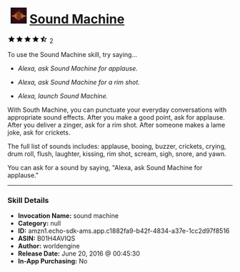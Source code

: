 # &nbsp;<img src="skill_icon" alt="Sound Machine icon" width="36"> [Sound Machine](http://alexa.amazon.com/#skills/amzn1.echo-sdk-ams.app.c1882fa9-b42f-4834-a37e-1cc2d97f8516)
![4.5 stars](../../images/ic_star_black_18dp_1x.png)![4.5 stars](../../images/ic_star_black_18dp_1x.png)![4.5 stars](../../images/ic_star_black_18dp_1x.png)![4.5 stars](../../images/ic_star_black_18dp_1x.png)![4.5 stars](../../images/ic_star_half_black_18dp_1x.png) 2

To use the Sound Machine skill, try saying...

* *Alexa, ask Sound Machine for applause.*

* *Alexa, ask Sound Machine for a rim shot.*

* *Alexa, launch Sound Machine.*

With South Machine, you can punctuate your everyday conversations with appropriate sound effects. After you make a good point, ask for applause. After you deliver a zinger, ask for a rim shot. After someone makes a lame joke, ask for crickets.

The full list of sounds includes: applause, booing, buzzer, crickets, crying, drum roll, flush, laughter, kissing, rim shot, scream, sigh, snore, and yawn.

You can ask for a sound by saying, "Alexa, ask Sound Machine for applause."

***

### Skill Details

* **Invocation Name:** sound machine
* **Category:** null
* **ID:** amzn1.echo-sdk-ams.app.c1882fa9-b42f-4834-a37e-1cc2d97f8516
* **ASIN:** B01H4AVIQS
* **Author:** worldengine
* **Release Date:** June 20, 2016 @ 00:45:30
* **In-App Purchasing:** No

